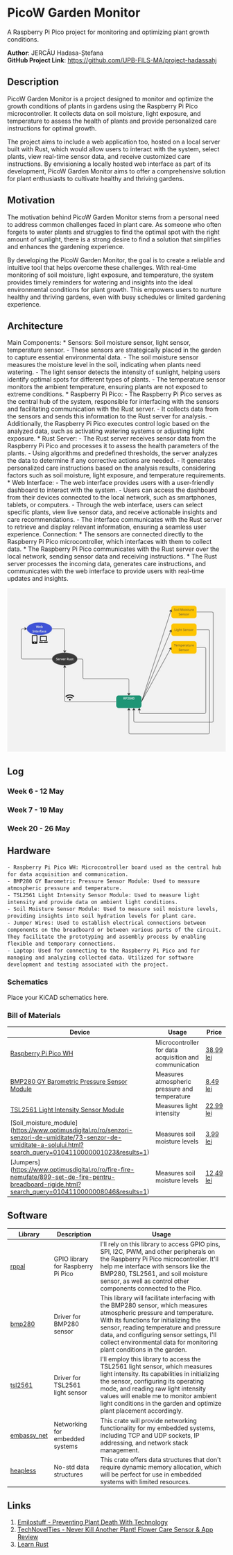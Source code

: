 # PicoW Garden Monitor
 A Raspberry Pi Pico project for monitoring and optimizing plant growth conditions.

**Author**: JERCĂU Hadasa-Ștefana \
**GitHub Project Link**: https://github.com/UPB-FILS-MA/project-hadassahj

## Description

PicoW Garden Monitor is a project designed to monitor and optimize the growth conditions of plants in gardens using the Raspberry Pi Pico microcontroller. It collects data on soil moisture, light exposure, and temperature to assess the health of plants and provide personalized care instructions for optimal growth. 

The project aims to include a web application too, hosted on a local server built with Rust, which would allow users to interact with the system, select plants, view real-time sensor data, and receive customized care instructions. By envisioning a locally hosted web interface as part of its development, PicoW Garden Monitor aims to offer a comprehensive solution for plant enthusiasts to cultivate healthy and thriving gardens.

## Motivation

The motivation behind PicoW Garden Monitor stems from a personal need to address common challenges faced in plant care. As someone who often forgets to water plants and struggles to find the optimal spot with the right amount of sunlight, there is a strong desire to find a solution that simplifies and enhances the gardening experience.

By developing the PicoW Garden Monitor, the goal is to create a reliable and intuitive tool that helps overcome these challenges. With real-time monitoring of soil moisture, light exposure, and temperature, the system provides timely reminders for watering and insights into the ideal environmental conditions for plant growth. This empowers users to nurture healthy and thriving gardens, even with busy schedules or limited gardening experience.

## Architecture 

Main Components:
    * Sensors: Soil moisture sensor, light sensor, temperature sensor.
        - These sensors are strategically placed in the garden to capture essential environmental data.
        - The soil moisture sensor measures the moisture level in the soil, indicating when plants need watering.
        - The light sensor detects the intensity of sunlight, helping users identify optimal spots for different types of plants.
        - The temperature sensor monitors the ambient temperature, ensuring plants are not exposed to extreme conditions.
    * Raspberry Pi Pico:
        - The Raspberry Pi Pico serves as the central hub of the system, responsible for interfacing with the sensors and facilitating communication with the Rust server.
        - It collects data from the sensors and sends this information to the Rust server for analysis.
        - Additionally, the Raspberry Pi Pico executes control logic based on the analyzed data, such as activating watering systems or adjusting light exposure.
    * Rust Server:
        - The Rust server receives sensor data from the Raspberry Pi Pico and processes it to assess the health parameters of the plants.
        - Using algorithms and predefined thresholds, the server analyzes the data to determine if any corrective actions are needed.
        - It generates personalized care instructions based on the analysis results, considering factors such as soil moisture, light exposure, and temperature requirements.
    * Web Interface:
        - The web interface provides users with a user-friendly dashboard to interact with the system.
        - Users can access the dashboard from their devices connected to the local network, such as smartphones, tablets, or computers.
        - Through the web interface, users can select specific plants, view live sensor data, and receive actionable insights and care recommendations.
        - The interface communicates with the Rust server to retrieve and display relevant information, ensuring a seamless user experience.
Connection:
    * The sensors are connected directly to the Raspberry Pi Pico microcontroller, which interfaces with them to collect data.
    * The Raspberry Pi Pico communicates with the Rust server over the local network, sending sensor data and receiving instructions.
    * The Rust server processes the incoming data, generates care instructions, and communicates with the web interface to provide users with real-time updates and insights.


![Project Diagram](Diagram.jpg)

## Log

<!-- write every week your progress here -->

### Week 6 - 12 May

### Week 7 - 19 May

### Week 20 - 26 May

## Hardware

    - Raspberry Pi Pico WH: Microcontroller board used as the central hub for data acquisition and communication.
    - BMP280 GY Barometric Pressure Sensor Module: Used to measure atmospheric pressure and temperature.
    - TSL2561 Light Intensity Sensor Module: Used to measure light intensity and provide data on ambient light conditions.
    - Soil Moisture Sensor Module: Used to measure soil moisture levels, providing insights into soil hydration levels for plant care.
    - Jumper Wires: Used to establish electrical connections between components on the breadboard or between various parts of the circuit. They facilitate the prototyping and assembly process by enabling flexible and temporary connections.
    - Laptop: Used for connecting to the Raspberry Pi Pico and for managing and analyzing collected data. Utilized for software development and testing associated with the project.

### Schematics

Place your KiCAD schematics here.

### Bill of Materials

| Device | Usage | Price |
|--------|-------|-------|
| [Raspberry Pi Pico WH](https://www.optimusdigital.ro/ro/placi-raspberry-pi/12395-raspberry-pi-pico-wh.html?search_query=0104110000089595&results=1) | Microcontroller for data acquisition and communication | [38,99 lei](https://www.optimusdigital.ro/ro/placi-raspberry-pi/12395-raspberry-pi-pico-wh.html?search_query=0104110000089595&results=1) |
| [BMP280 GY Barometric Pressure Sensor Module](https://www.optimusdigital.ro/ro/senzori-senzori-de-presiune/1666-modul-senzor-de-presiune-barometric-bmp280.html?search_query=0104110000016300&results=1) | Measures atmospheric pressure and temperature | [8,49 lei](https://www.optimusdigital.ro/ro/senzori-senzori-de-presiune/1666-modul-senzor-de-presiune-barometric-bmp280.html?search_query=0104110000016300&results=1) |
| [TSL2561 Light Intensity Sensor Module](https://www.optimusdigital.ro/ro/senzori-senzori-optici/137-senzor-de-intensitate-a-luminii.html?search_query=0104110000000590&results=1) | Measures light intensity | [22,99 lei](https://www.optimusdigital.ro/ro/senzori-senzori-optici/137-senzor-de-intensitate-a-luminii.html?search_query=0104110000000590&results=1) |
| [Soil_moisture_module] (https://www.optimusdigital.ro/ro/senzori-senzori-de-umiditate/73-senzor-de-umiditate-a-solului.html?search_query=0104110000001023&results=1) | Measures soil moisture levels | [3,99 lei](https://www.optimusdigital.ro/ro/senzori-senzori-de-umiditate/73-senzor-de-umiditate-a-solului.html?search_query=0104110000001023&results=1) |
| [Jumpers] (https://www.optimusdigital.ro/ro/fire-fire-nemufate/899-set-de-fire-pentru-breadboard-rigide.html?search_query=0104110000008046&results=1) | Measures soil moisture levels | [12,49 lei](https://www.optimusdigital.ro/ro/fire-fire-nemufate/899-set-de-fire-pentru-breadboard-rigide.html?search_query=0104110000008046&results=1) |

## Software

| Library | Description | Usage |
|---------|-------------|-------|
| [rppal](https://crates.io/crates/rppal) | GPIO library for Raspberry Pi Pico | I'll rely on this library to access GPIO pins, SPI, I2C, PWM, and other peripherals on the Raspberry Pi Pico microcontroller. It'll help me interface with sensors like the BMP280, TSL2561, and soil moisture sensor, as well as control other components connected to the Pico. |
| [bmp280](https://crates.io/crates/bmp280) | Driver for BMP280 sensor | This library will facilitate interfacing with the BMP280 sensor, which measures atmospheric pressure and temperature. With its functions for initializing the sensor, reading temperature and pressure data, and configuring sensor settings, I'll collect environmental data for monitoring plant conditions in the garden. |
| [tsl2561](https://crates.io/crates/tsl2561) | Driver for TSL2561 light sensor | I'll employ this library to access the TSL2561 light sensor, which measures light intensity. Its capabilities in initializing the sensor, configuring its operating mode, and reading raw light intensity values will enable me to monitor ambient light conditions in the garden and optimize plant placement accordingly. |
| [embassy_net](https://crates.io/crates/embassy_net) | Networking for embedded systems | This crate will provide networking functionality for my embedded systems, including TCP and UDP sockets, IP addressing, and network stack management. |
| [heapless](https://crates.io/crates/heapless) | No-std data structures | This crate offers data structures that don't require dynamic memory allocation, which will be perfect for use in embedded systems with limited resources. |

## Links

1. [Emilostuff - Preventing Plant Death With Technology ](https://www.youtube.com/watch?v=9Fx9zQJe3H4&t=493s)
2. [TechNovelTies - Never Kill Another Plant! Flower Care Sensor & App Review](https://www.youtube.com/watch?v=_47GMmjb1Ik)
3. [Learn Rust](https://www.rust-lang.org/learn)

